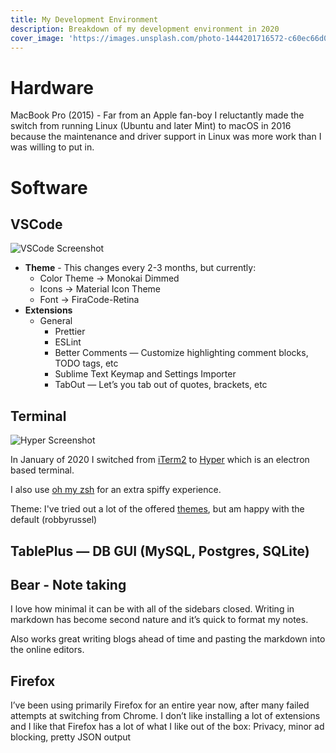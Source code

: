 ```yaml
---
title: My Development Environment
description: Breakdown of my development environment in 2020
cover_image: 'https://images.unsplash.com/photo-1444201716572-c60ec66d0494?ixlib=rb-1.2.1&ixid=eyJhcHBfaWQiOjEyMDd9&auto=format&fit=crop&w=2850&q=80'
---
```


# Hardware
MacBook Pro (2015) - Far from an Apple fan-boy I reluctantly made the switch from running Linux (Ubuntu and later Mint) to macOS in 2016 because the maintenance and driver support in Linux was more work than I was willing to put in.

# Software
## VSCode

![VSCode Screenshot](/images/dev-env-vscode.png)

* **Theme** - This changes every 2-3 months, but currently:
	* Color Theme -> Monokai Dimmed
	* Icons -> Material Icon Theme
	* Font -> FiraCode-Retina
* **Extensions**
	* General
		* Prettier
		* ESLint
		* Better Comments — Customize highlighting comment blocks, TODO tags, etc
		* Sublime Text Keymap and Settings Importer
		* TabOut — Let’s you tab out of quotes, brackets, etc

## Terminal

![Hyper Screenshot](/images/dev-env-hyper.png)

In January of 2020 I switched from [iTerm2](https://https://iterm2.com/) to [Hyper](https://hyper.is/) which is an electron based terminal.

I also use [oh my zsh](https://ohmyz.sh/) for an extra spiffy experience.

Theme: I've tried out a lot of the offered [themes](https://github.com/ohmyzsh/ohmyzsh/wiki/Themes), but am happy with the default (robbyrussel)


## TablePlus — DB GUI (MySQL, Postgres, SQLite)

## Bear - Note taking
I love how minimal it can be with all of the sidebars closed. Writing in markdown has become second nature and it’s quick to format my notes.

Also works great writing blogs ahead of time and pasting the markdown into the online editors.

## Firefox
I’ve been using primarily Firefox for an entire year now, after many failed attempts at switching from Chrome. I don’t like installing a lot of extensions and I like that Firefox has a lot of what I like out of the box: Privacy, minor ad blocking, pretty JSON output 